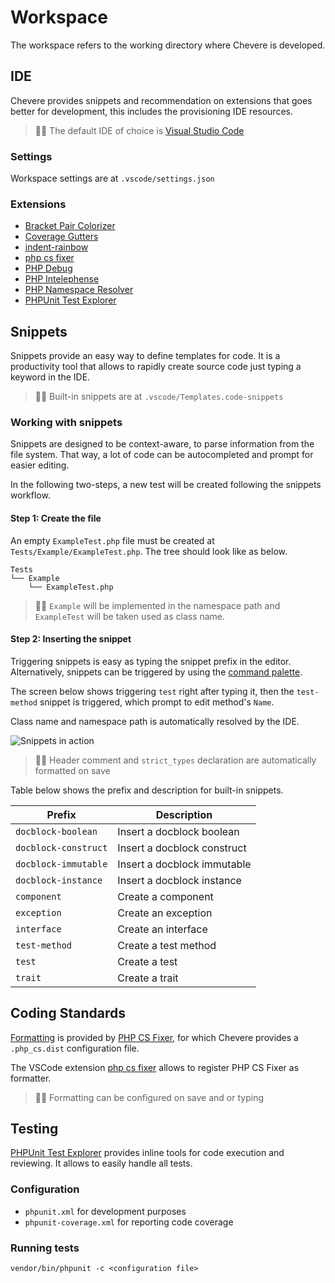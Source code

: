 # Workspace

The workspace refers to the working directory where Chevere is developed. 

## IDE

Chevere provides snippets and recommendation on extensions that goes better for development, this includes the provisioning IDE resources.

> 🧔🏾 The default IDE of choice is [Visual Studio Code](https://code.visualstudio.com/)

### Settings

Workspace settings are at `.vscode/settings.json`

### Extensions

* [Bracket Pair Colorizer](https://marketplace.visualstudio.com/items?itemName=CoenraadS.bracket-pair-colorizer)
* [Coverage Gutters](https://marketplace.visualstudio.com/items?itemName=ryanluker.vscode-coverage-gutters)
* [indent-rainbow](https://marketplace.visualstudio.com/items?itemName=oderwat.indent-rainbow)
* [php cs fixer](https://marketplace.visualstudio.com/items?itemName=junstyle.php-cs-fixer)
* [PHP Debug](https://marketplace.visualstudio.com/items?itemName=felixfbecker.php-debug)
* [PHP Intelephense](https://marketplace.visualstudio.com/items?itemName=bmewburn.vscode-intelephense-client)
* [PHP Namespace Resolver](https://marketplace.visualstudio.com/items?itemName=MehediDracula.php-namespace-resolver)
* [PHPUnit Test Explorer](https://marketplace.visualstudio.com/items?itemName=recca0120.vscode-phpunit)

## Snippets

Snippets provide an easy way to define templates for code. It is a productivity tool that allows to rapidly create source code just typing a keyword in the IDE.

> 👍🏾 Built-in snippets are at `.vscode/Templates.code-snippets`

### Working with snippets

Snippets are designed to be context-aware, to parse information from the file system. That way, a lot of code can be autocompleted and prompt for easier editing.

In the following two-steps, a new test will be created following the snippets workflow.

#### Step 1: Create the file

An empty `ExampleTest.php` file must be created at `Tests/Example/ExampleTest.php`. The tree should look like as below.

```shell
Tests
└── Example
    └── ExampleTest.php
```
> 🧙🏾 `Example` will be implemented in the namespace path and `ExampleTest` will be taken used as class name.

#### Step 2: Inserting the snippet

Triggering snippets is easy as typing the snippet prefix in the editor. Alternatively, snippets can be triggered by using the [command palette](https://code.visualstudio.com/docs/getstarted/userinterface#_command-palette).

The screen below shows triggering `test` right after typing it, then the `test-method` snippet is triggered, which prompt to edit method's `Name`.

Class name and namespace path is automatically resolved by the IDE.

![Snippets in action](./../../src/screen/snippets-in-action.gif "Snippets in action")

> 🧙🏾 Header comment and `strict_types` declaration are automatically formatted on save

Table below shows the prefix and description for built-in snippets.

| Prefix               | Description                 |
| -------------------- | --------------------------- |
| `docblock-boolean`   | Insert a docblock boolean   |
| `docblock-construct` | Insert a docblock construct |
| `docblock-immutable` | Insert a docblock immutable |
| `docblock-instance`  | Insert a docblock instance  |
| `component`          | Create a component          |
| `exception`          | Create an exception         |
| `interface`          | Create an interface         |
| `test-method`        | Create a test method        |
| `test`               | Create a test               |
| `trait`              | Create a trait              |

## Coding Standards

[Formatting](https://code.visualstudio.com/docs/editor/codebasics#_formatting) is provided by [PHP CS Fixer](https://github.com/FriendsOfPHP/PHP-CS-Fixer), for which Chevere provides a `.php_cs.dist` configuration file.

The VSCode extension [php cs fixer](https://marketplace.visualstudio.com/items?itemName=junstyle.php-cs-fixer) allows to register PHP CS Fixer as formatter.

> 🧙🏾 Formatting can be configured on save and or typing

## Testing

[PHPUnit Test Explorer](https://marketplace.visualstudio.com/items?itemName=recca0120.vscode-phpunit) provides inline tools for code execution and reviewing. It allows to easily handle all tests.

### Configuration

* `phpunit.xml` for development purposes
* `phpunit-coverage.xml` for reporting code coverage

### Running tests

```shell
vendor/bin/phpunit -c <configuration file>
```

